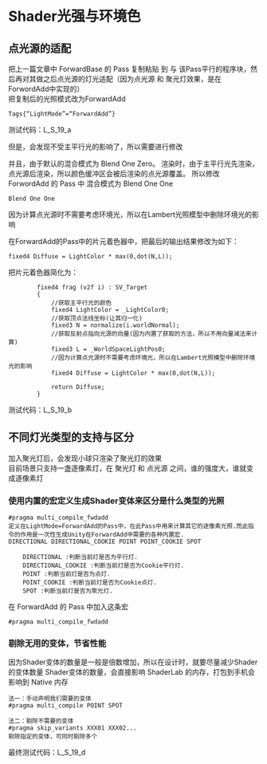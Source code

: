 <!-- 码云挂件,在码云、Typora下style无效 -->
<div style="position: absolute; right: 0 ;top: 0; opacity: 70%;">

</div>

# Shader光强与环境色
## 点光源的适配
把上一篇文章中 ForwardBase 的 Pass 复制粘贴 到 与 该Pass平行的程序块，然后再对其做之后点光源的灯光适配（因为点光源 和 聚光灯效果，是在ForwordAdd中实现的）  
把复制后的光照模式改为ForwardAdd

    Tags{“LightMode”=“ForwardAdd”}

测试代码：L_S_19_a

但是，会发现不受主平行光的影响了，所以需要进行修改

并且，由于默认的混合模式为 Blend One Zero。
渲染时，由于主平行光先渲染，点光源后渲染，所以颜色缓冲区会被后渲染的点光源覆盖。
所以修改ForwordAdd 的 Pass 中 混合模式为 Blend One One

    Blend One One

因为计算点光源时不需要考虑环境光，所以在Lambert光照模型中删除环境光的影响

在ForwardAdd的Pass中的片元着色器中，把最后的输出结果修改为如下：

    fixed4 Diffuse = LightColor * max(0,dot(N,L));

把片元着色器简化为：

            fixed4 frag (v2f i) : SV_Target
            {
                //获取主平行光的颜色
                fixed4 LightColor = _LightColor0;
                //获取顶点法线坐标(让其归一化)
                fixed3 N = normalize(i.worldNormal);
                //获取反射点指向光源的向量(因为内置了获取的方法，所以不用向量减法来计算)
                fixed3 L = _WorldSpaceLightPos0;
                //因为计算点光源时不需要考虑环境光，所以在Lambert光照模型中删除环境光的影响
                fixed4 Diffuse = LightColor * max(0,dot(N,L));

                return Diffuse;
            }
测试代码：L_S_19_b
## 不同灯光类型的支持与区分
加入聚光灯后，会发现小球只渲染了聚光灯的效果  
目前场景只支持一盏逐像素灯，在 聚光灯 和 点光源 之间，谁的强度大，谁就变成逐像素灯  
### 使用内置的宏定义生成Shader变体来区分是什么类型的光照

    #pragma multi_compile_fwdadd
    定义在LightMode=ForwardAdd的Pass中，在此Pass中用来计算其它的逐像素光照.而此指令的作用是一次性生成Unity在ForwardAdd中需要的各种内置宏.
    DIRECTIONAL DIRECTIONAL_COOKIE POINT POINT_COOKIE SPOT

        DIRECTIONAL :判断当前灯是否为平行灯.
        DIRECTIONAL_COOKIE :判断当前灯是否为Cookie平行灯.
        POINT :判断当前灯是否为点灯.
        POINT_COOKIE :判断当前灯是否为Cookie点灯.
        SPOT :判断当前灯是否为聚光灯.

在 ForwardAdd 的 Pass 中加入这条宏

    #pragma multi_compile_fwdadd

### 剔除无用的变体，节省性能

因为Shader变体的数量是一般是倍数增加，所以在设计时，就要尽量减少Shader的变体数量
Shader变体的数量，会直接影响 ShaderLab 的内存，打包到手机会影响到 Native 内存

    法一：手动声明我们需要的变体
    #pragma multi_compile POINT SPOT	

    法二：剔除不需要的变体
    #pragma skip_variants XXX01 XXX02...
    剔除指定的变体，可同时剔除多个

最终测试代码：L_S_19_d